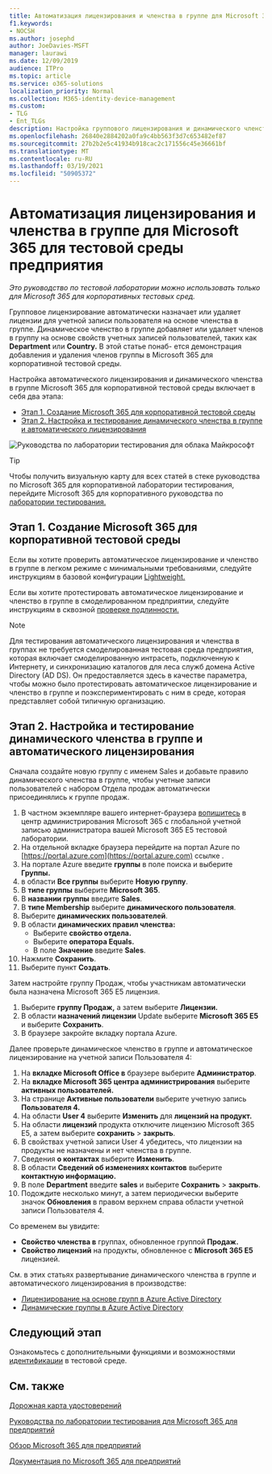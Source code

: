 ```yaml
---
title: Автоматизация лицензирования и членства в группе для Microsoft 365 для тестовой среды предприятия
f1.keywords:
- NOCSH
ms.author: josephd
author: JoeDavies-MSFT
manager: laurawi
ms.date: 12/09/2019
audience: ITPro
ms.topic: article
ms.service: o365-solutions
localization_priority: Normal
ms.collection: M365-identity-device-management
ms.custom:
- TLG
- Ent_TLGs
description: Настройка группового лицензирования и динамического членства в группе в Microsoft 365 для корпоративной тестовой среды.
ms.openlocfilehash: 26840e2884202a0fa9c4bb563f3d7c653482ef87
ms.sourcegitcommit: 27b2b2e5c41934b918cac2c171556c45e36661bf
ms.translationtype: MT
ms.contentlocale: ru-RU
ms.lasthandoff: 03/19/2021
ms.locfileid: "50905372"
---
```

# <a name="automate-licensing-and-group-membership-for-your-microsoft-365-for-enterprise-test-environment"></a>Автоматизация лицензирования и членства в группе для Microsoft 365 для тестовой среды предприятия

*Это руководство по тестовой лаборатории можно использовать только для Microsoft 365 для корпоративных тестовых сред.*

Групповое лицензирование автоматически назначает или удаляет лицензии для учетной записи пользователя на основе членства в группе. Динамическое членство в группе добавляет или удаляет членов в группу на основе свойств учетных записей пользователей, таких как **Department** или **Country.** В этой статье понаб- ется демонстрация добавления и удаления членов группы в Microsoft 365 для корпоративной тестовой среды.

Настройка автоматического лицензирования и динамического членства в группе Microsoft 365 для корпоративной тестовой среды включает в себя два этапа:

- [Этап 1. Создание Microsoft 365 для корпоративной тестовой среды](#phase-1-build-out-your-microsoft-365-for-enterprise-test-environment)
- [Этап 2. Настройка и тестирование динамического членства в группе и автоматического лицензирования](#phase-2-configure-and-test-dynamic-group-membership-and-automatic-licensing)

![Руководства по лаборатории тестирования для облака Майкрософт](../media/m365-enterprise-test-lab-guides/cloud-tlg-icon.png) 
    
> [!TIP]
> Чтобы получить визуальную карту для всех статей в стеке руководства по Microsoft 365 для корпоративной лаборатории тестирования, перейдите Microsoft 365 для корпоративного руководства по [лаборатории тестирования.](../downloads/Microsoft365EnterpriseTLGStack.pdf)
  
## <a name="phase-1-build-out-your-microsoft-365-for-enterprise-test-environment"></a>Этап 1. Создание Microsoft 365 для корпоративной тестовой среды

Если вы хотите проверить автоматическое лицензирование и членство в группе в легком режиме с минимальными требованиями, следуйте инструкциям в базовой конфигурации [Lightweight.](lightweight-base-configuration-microsoft-365-enterprise.md)
  
Если вы хотите протестировать автоматическое лицензирование и членство в группе в смоделированном предприятии, следуйте инструкциям в сквозной [проверке подлинности.](pass-through-auth-m365-ent-test-environment.md)
  
> [!NOTE]
> Для тестирования автоматического лицензирования и членства в группах не требуется смоделированная тестовая среда предприятия, которая включает смоделированную интрасеть, подключенную к Интернету, и синхронизацию каталогов для леса служб домена Active Directory (AD DS). Он предоставляется здесь в качестве параметра, чтобы можно было протестировать автоматическое лицензирование и членство в группе и поэкспериментировать с ним в среде, которая представляет собой типичную организацию.
  
## <a name="phase-2-configure-and-test-dynamic-group-membership-and-automatic-licensing"></a>Этап 2. Настройка и тестирование динамического членства в группе и автоматического лицензирования

Сначала создайте новую группу с именем Sales и добавьте правило  динамического  членства в группе, чтобы учетные записи пользователей с набором Отдела продаж автоматически присоединялись к группе продаж.

1. В частном экземпляре вашего интернет-браузера [вопишитесь](https://admin.microsoft.com) в центр администрирования Microsoft 365 с глобальной учетной записью администратора вашей Microsoft 365 E5 тестовой лаборатории.
2. На отдельной вкладке браузера перейдите на портал Azure по [https://portal.azure.com](https://portal.azure.com) ссылке .
3. На портале Azure введите **группы** в поле поиска и выберите **Группы.**
4. в области **Все группы** выберите **Новую группу**.
5. В **типе группы** выберите **Microsoft 365**.
6. В **названии группы** введите **Sales**.
7. В **типе Membership** выберите **динамического пользователя**.
8. Выберите **динамических пользователей**.
9. В области **динамических правил членства:** 
   - Выберите **свойство отдела.**
   - Выберите **оператора Equals.**
   - В поле **Значение** введите **Sales**.
10. Нажмите **Сохранить**.
11. Выберите пункт **Создать**.

Затем настройте группу Продаж, чтобы участникам автоматически была назначена Microsoft 365 E5 лицензия.

1. Выберите **группу Продаж,** а затем выберите **Лицензии.**
2. В области **назначений лицензии** Update выберите **Microsoft 365 E5** и выберите **Сохранить**.
3. В браузере закройте вкладку портала Azure.

Далее проверьте динамическое членство в группе и автоматическое лицензирование на учетной записи Пользователя 4:

1. На **вкладке Microsoft Office в** браузере выберите **Администратор**.
2. На **вкладке Microsoft 365 центра администрирования** выберите **активных пользователей.**
3. На странице **Активные пользователи** выберите учетную запись **Пользователя 4.**
4. На области **User 4** выберите **Изменить** для **лицензий на продукт.**
5. На области **лицензий** продукта отключите лицензию Microsoft 365 E5, а затем выберите **сохранить**   >  **закрыть**.
6. В свойствах учетной записи User 4 убедитесь, что лицензии на продукты не назначены и нет членства в группе.
7. Сведения **о контактах** выберите **Изменить**.
8. В области **Сведений об изменениях контактов** выберите **контактную информацию.**
9. В поле **Department** введите **sales** и выберите **Сохранить**  >  **закрыть**.
10. Подождите несколько минут, а затем периодически выберите значок **Обновления** в правом верхнем справа области учетной записи Пользователя 4.

Со временем вы увидите:

- **Свойство членства в** группах, обновленное группой **Продаж.**
- **Свойство лицензий** на продукты, обновленное с **Microsoft 365 E5** лицензией.

См. в этих статьях развертывание динамического членства в группе и автоматического лицензирования в производстве:

- [Лицензирование на основе групп в Azure Active Directory](/azure/active-directory/fundamentals/active-directory-licensing-whatis-azure-portal)
- [Динамические группы в Azure Active Directory](/azure/active-directory/users-groups-roles/groups-create-rule)

## <a name="next-step"></a>Следующий этап

Ознакомьтесь с дополнительными функциями и возможностями [идентификации](m365-enterprise-test-lab-guides.md#identity) в тестовой среде.

## <a name="see-also"></a>См. также

[Дорожная карта удостоверений](identity-roadmap-microsoft-365.md)

[Руководства по лаборатории тестирования для Microsoft 365 для предприятий](m365-enterprise-test-lab-guides.md)

[Обзор Microsoft 365 для предприятий](microsoft-365-overview.md)

[Документация по Microsoft 365 для предприятий](/microsoft-365-enterprise/)